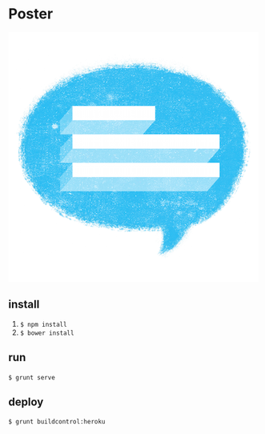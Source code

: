# Poster

![Poster Logo](assets/logo500x500.png)

## install

1. `$ npm install`
2. `$ bower install`

## run

`$ grunt serve`

## deploy

`$ grunt buildcontrol:heroku`
